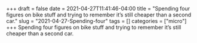 +++draft = falsedate = 2021-04-27T11:41:46-04:00title = "Spending four figures on bike stuff and trying to remember it’s still cheaper than a second car."slug = "2021-04-27-Spending-four"tags = []categories = ["micro"]+++Spending four figures on bike stuff and trying to remember it’s still cheaper than a second car.
